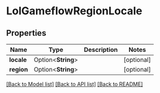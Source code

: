 # LolGameflowRegionLocale

## Properties

Name | Type | Description | Notes
------------ | ------------- | ------------- | -------------
**locale** | Option<**String**> |  | [optional]
**region** | Option<**String**> |  | [optional]

[[Back to Model list]](../README.md#documentation-for-models) [[Back to API list]](../README.md#documentation-for-api-endpoints) [[Back to README]](../README.md)


